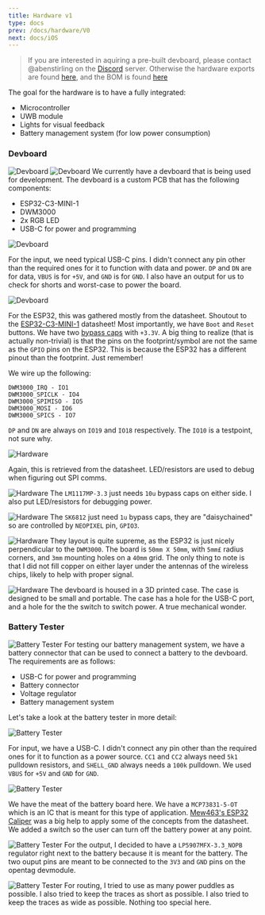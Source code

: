 ```yaml
---
title: Hardware v1
type: docs
prev: /docs/hardware/V0
next: docs/iOS
---
```


> If you are interested in aquiring a pre-built devboard, please contact @abenstirling on the [Discord](https://discord.gg/HYT2UBpeHM) server. Otherwise the hardware exports are found [here](https://github.com/open-tags/opentag/tree/main/Hardware/devboard_v1_exports), and the BOM is found [here](https://github.com/open-tags/opentag/tree/main/Hardware/bom)

The goal for the hardware is to have a fully integrated:

- Microcontroller
- UWB module
- Lights for visual feedback
- Battery management system (for low power consumption)


### Devboard


![Devboard](../images/hardware_devboard.jpg)
![Devboard](../images/hardware_dev_3d.png)
We currently have a devboard that is being used for development. The devboard is a custom PCB that has the following components:

- ESP32-C3-MINI-1
- DWM3000
- 2x RGB LED
- USB-C for power and programming

![Devboard](../images/hardware_dev_usbc.png)

For the input, we need typical USB-C pins. I didn't connect any pin other than the required ones for it to function with data and power. `DP` and `DN` are for data, `VBUS` is for `+5V`, and `GND` is for `GND`. I also have an output for us to check for shorts and worst-case to power the board.

![Devboard](../images/hardware_dev_esp32.png)

For the ESP32, this was gathered mostly from the datasheet. Shoutout to the [ESP32-C3-MINI-1](https://www.espressif.com/sites/default/files/documentation/esp32-c3-mini-1_datasheet_en.pdf) datasheet! Most importantly, we have `Boot` and `Reset` buttons. We have two [bypass caps](https://www.electronicshub.org/bypass-capacitor-tutorial/) with `+3.3V`. A big thing to realize (that is actually non-trivial) is that the pins on the footprint/symbol are not the same as the `GPIO` pins on the ESP32. This is because the ESP32 has a different pinout than the footprint. Just remember!

We wire up the following: 
```DWM3000_RSTn - IO0
DWM3000_IRQ - IO1
DWM3000_SPICLK - IO4
DWM3000_SPIMISO - IO5
DWM3000_MOSI - IO6
DWM3000_SPICS - IO7
```
`DP` and `DN` are always on `IO19` and `IO18` respectively. The `IO10` is a testpoint, not sure why. 

![Hardware](../images/hardware_dev_dwm.png)

Again, this is retrieved from the datasheet. LED/resistors are used to debug when figuring out SPI comms. 

![Hardware](../images/hardware_dev_pwr.png)
The `LM1117MP-3.3` just needs `10u` bypass caps on either side. I also put LED/resistors for debugging power. 

![Hardware](../images/hardware_dev_neopixel.png)
The `SK6812` just need `1u` bypass caps, they are "daisychained" so are controlled by `NEOPIXEL` pin, `GPIO3`. 

![Hardware](../images/hardware_dev_layout.png)
They layout is quite supreme, as the ESP32 is just nicely perpendicular to the `DWM3000`. The board is `50mm X 50mm`, with `5mm£` radius corners, and `3mm` mounting holes on a `40mm` grid. The only thing to note is that I did not fill copper on either layer under the antennas of the wireless chips, likely to help with proper signal. 

![Hardware](../images/hardware_dev_case.png)
The devboard is housed in a 3D printed case. The case is designed to be small and portable. The case has a hole for the USB-C port, and a hole for the the switch to switch power. A true mechanical wonder. 

### Battery Tester
![Battery Tester](../images/hardware_power_3d.png)
For testing our battery management system, we have a battery connector that can be used to connect a battery to the devboard. The requirements are as follows:
- USB-C for power and programming
- Battery connector
- Voltage regulator
- Battery management system 

Let's take a look at the battery tester in more detail:

![Battery Tester](../images/hardware_power_usbc.png)

For input, we have a USB-C. I didn't connect any pin other than the required ones for it to function as a power source. `CC1` and `CC2` always need `5k1` pulldown resistors, and `SHELL_GND` always needs a `100k` pulldown. We used `VBUS` for `+5V` and `GND` for `GND`.

![Battery Tester](../images/hardware_power_main.png)

We have the meat of the battery board here. We have a `MCP73831-5-OT` which is an IC that is meant for this type of application. [Mew463's ESP32 Caliper](https://github.com/Mew463/esp32-caliper/tree/main) was a big help to apply some of the concepts from the datasheet. We added a switch so the user can turn off the battery power at any point. 

![Battery Tester](../images/hardware_power_output.png)
For the output, I decided to have a `LP5907MFX-3.3_NOPB` regulator right next to the battery because it is meant for the battery. The two ouput pins are meant to be connected to the `3V3` and `GND` pins on the opentag devmodule. 

![Battery Tester](../images/hardware_power_routing.png)
For routing, I tried to use as many power puddles as possible. I also tried to keep the traces as short as possible. I also tried to keep the traces as wide as possible. Nothing too special here. 